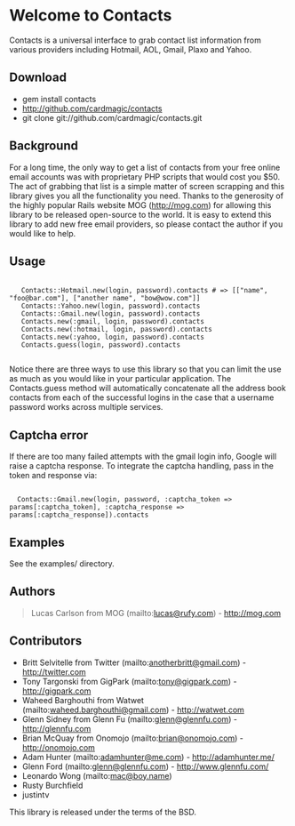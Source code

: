 Welcome to Contacts
===================

Contacts is a universal interface to grab contact list information from various providers including Hotmail, AOL, Gmail, Plaxo and Yahoo.

Download
--------

* gem install contacts
* http://github.com/cardmagic/contacts
* git clone git://github.com/cardmagic/contacts.git

Background
----------

For a long time, the only way to get a list of contacts from your free online email accounts was with proprietary PHP scripts that would cost you $50. The act of grabbing that list is a simple matter of screen scrapping and this library gives you all the functionality you need. Thanks to the generosity of the highly popular Rails website MOG (http://mog.com) for allowing this library to be released open-source to the world. It is easy to extend this library to add new free email providers, so please contact the author if you would like to help.

Usage
-----

<pre>
 <code>
   Contacts::Hotmail.new(login, password).contacts # => [["name", "foo@bar.com"], ["another name", "bow@wow.com"]]
   Contacts::Yahoo.new(login, password).contacts
   Contacts::Gmail.new(login, password).contacts
   Contacts.new(:gmail, login, password).contacts
   Contacts.new(:hotmail, login, password).contacts
   Contacts.new(:yahoo, login, password).contacts
   Contacts.guess(login, password).contacts
 </code>
</pre>

Notice there are three ways to use this library so that you can limit the use as much as you would like in your particular application. The Contacts.guess method will automatically concatenate all the address book contacts from each of the successful logins in the case that a username password works across multiple services.

Captcha error
-------------

If there are too many failed attempts with the gmail login info, Google will raise a captcha response. To integrate the captcha handling, pass in the token and response via:
<pre><code>
  Contacts::Gmail.new(login, password, :captcha_token => params[:captcha_token], :captcha_response => params[:captcha_response]).contacts
</code></pre>

Examples
--------

See the examples/ directory.

Authors
-------

> Lucas Carlson from MOG (mailto:lucas@rufy.com) - http://mog.com

Contributors
------------

* Britt Selvitelle from Twitter (mailto:anotherbritt@gmail.com) - http://twitter.com
* Tony Targonski from GigPark (mailto:tony@gigpark.com) - http://gigpark.com
* Waheed Barghouthi from Watwet (mailto:waheed.barghouthi@gmail.com) - http://watwet.com
* Glenn Sidney from Glenn Fu (mailto:glenn@glennfu.com) - http://glennfu.com
* Brian McQuay from Onomojo (mailto:brian@onomojo.com) - http://onomojo.com
* Adam Hunter (mailto:adamhunter@me.com) - http://adamhunter.me/
* Glenn Ford (mailto:glenn@glennfu.com) - http://www.glennfu.com/
* Leonardo Wong (mailto:mac@boy.name)
* Rusty Burchfield
* justintv

This library is released under the terms of the BSD.

